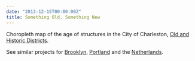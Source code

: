 ```yaml
---
date: "2013-12-15T00:00:00Z"
title: Something Old, Something New
---
```



<link href="https://api.mapbox.com/mapbox-gl-js/v2.4.1/mapbox-gl.css" rel="stylesheet">
<script src="https://api.mapbox.com/mapbox-gl-js/v2.4.1/mapbox-gl.js"></script>
<style>
#features {
  position: absolute;
  top: 0;
  right: 0;
  width: 50;
  background: rgba(255, 255, 255, 0.8);
}
#map { position: absolute; top: 0; bottom: 0; width: 100%; }
</style>


Choropleth map of the age of structures in the City of Charleston, [Old and Historic Districts](http://www.charleston-sc.gov/DocumentCenter/View/1270).

See similar projects for [Brooklyn](http://bklynr.com/block-by-block-brooklyns-past-and-present/), [Portland](http://www.theatlanticcities.com/neighborhoods/2013/07/vivid-mesmerizing-map-age-buildings-portland/6196/) and the [Netherlands](http://dev.citysdk.waag.org/buildings/).


<div id="map"></div>
<pre id="features"></pre>

<script>
  mapboxgl.accessToken = 'pk.eyJ1Ijoic2V0aHJ5bGFuIiwiYSI6IlUzM0JHTEEifQ.JYoyI_v_M3aeZTiPD_7KyA';
  const map = new mapboxgl.Map({
    container: 'map',
    style: 'mapbox://styles/sethrylan/cktp5sr5n0kee17t3bneo23wg',
    center: [-79.946670, 32.792113],
    zoom: 14,
    attributionControl: false
  });
  map.addControl(new mapboxgl.AttributionControl(), 'top-left');

  map.on('mousemove', (e) => {
    const features = map.queryRenderedFeatures(e.point);
          
    const year = features
      .map(feature => feature.properties['YEAR_BUILT'])
      .filter(Number);
     
    // Write object as string with an indent of two spaces.
    document.getElementById('features').innerHTML = JSON.stringify(
      year[0] ? year[0] : 0,
      null,
      2
    );
  });

</script>

